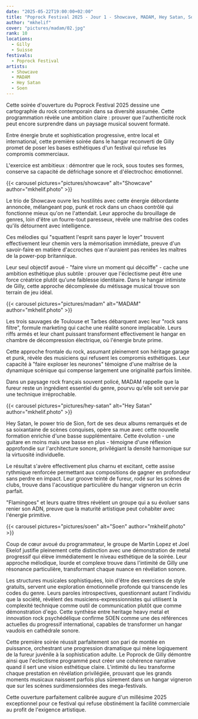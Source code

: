 ```yaml
---
date: "2025-05-22T19:00:00+02:00"
title: "Poprock Festival 2025 - Jour 1 - Showcave, MADAM, Hey Satan, Soen"
author: "mkhelif"
cover: "pictures/madam/02.jpg"
rank: 10
locations:
  - Gilly
  - Suisse
festivals:
  - Poprock Festival
artists:
  - Showcave
  - MADAM
  - Hey Satan
  - Soen
---
```


Cette soirée d'ouverture du Poprock Festival 2025 dessine une cartographie du rock contemporain dans sa diversité
assumée. Cette programmation révèle une ambition claire : prouver que l'authenticité rock peut encore surprendre dans
un paysage musical souvent formaté.

Entre énergie brute et sophistication progressive, entre local et international, cette première soirée dans le hangar
reconverti de Gilly promet de poser les bases esthétiques d'un festival qui refuse les compromis commerciaux.

L'exercice est ambitieux : démontrer que le rock, sous toutes ses formes, conserve sa capacité de défrichage sonore et
d'électrochoc émotionnel.


{{< carousel pictures="pictures/showcave" alt="Showcave" author="mkhelif.photo" >}}

Le trio de Showcave ouvre les hostilités avec cette énergie débordante annoncée, mélangeant pop, punk et rock dans un
chaos contrôlé qui fonctionne mieux qu'on ne l'attendait. Leur approche du brouillage de genres, loin d'être un
fourre-tout paresseux, révèle une maîtrise des codes qu'ils détournent avec intelligence.

Ces mélodies qui "squattent l'esprit sans payer le loyer" trouvent effectivement leur chemin vers la mémorisation
immédiate, preuve d'un savoir-faire en matière d'accroches que n'auraient pas reniées les maîtres de la power-pop
britannique.

Leur seul objectif avoué - "faire vivre un moment qui décoiffe" - cache une ambition esthétique plus subtile : prouver
que l'éclectisme peut être une force créatrice plutôt qu'une faiblesse identitaire.
Dans le hangar intimiste de Gilly, cette approche décomplexée du métissage musical trouve son terrain de jeu idéal.


{{< carousel pictures="pictures/madam" alt="MADAM" author="mkhelif.photo" >}}

Les trois sauvages de Toulouse et Tarbes débarquent avec leur "rock sans filtre", formule marketing qui cache une
réalité sonore implacable. Leurs riffs armés et leur chant puissant transforment effectivement le hangar en chambre de
décompression électrique, où l'énergie brute prime.

Cette approche frontale du rock, assumant pleinement son héritage garage et punk, révèle des musiciens qui refusent
les compromis esthétiques. Leur capacité à "faire exploser les neurones" témoigne d'une maîtrise de la dynamique
scénique qui compense largement une originalité parfois limitée.

Dans un paysage rock français souvent policé, MADAM rappelle que la fureur reste un ingrédient essentiel du genre,
pourvu qu'elle soit servie par une technique irréprochable.


{{< carousel pictures="pictures/hey-satan" alt="Hey Satan" author="mkhelif.photo" >}}

Hey Satan, le power trio de Sion, fort de ses deux albums remarqués et de sa soixantaine de scènes conquises, opère sa
mue avec cette nouvelle formation enrichie d'une basse supplémentaire. Cette évolution - une guitare en moins mais une
basse en plus - témoigne d'une réflexion approfondie sur l'architecture sonore, privilégiant la densité harmonique sur
la virtuosité individuelle.

Le résultat s'avère effectivement plus charnu et excitant, cette assise rythmique renforcée permettant aux compositions
de gagner en profondeur sans perdre en impact. Leur groove teinté de fureur, rodé sur les scènes de clubs, trouve dans
l'acoustique particulière du hangar vigneron un écrin parfait.

"Flamingoes" et leurs quatre titres révèlent un groupe qui a su évoluer sans renier son ADN, preuve que la maturité
artistique peut cohabiter avec l'énergie primitive.


{{< carousel pictures="pictures/soen" alt="Soen" author="mkhelif.photo" >}}

Coup de cœur avoué du programmateur, le groupe de Martin Lopez et Joel Ekelof justifie pleinement cette distinction avec
une démonstration de metal progressif qui élève immédiatement le niveau esthétique de la soirée.
Leur approche mélodique, lourde et complexe trouve dans l'intimité de Gilly une résonance particulière, transformant
chaque nuance en révélation sonore.

Les structures musicales sophistiquées, loin d'être des exercices de style gratuits, servent une exploration
émotionnelle profonde qui transcende les codes du genre.
Leurs paroles introspectives, questionnant autant l'individu que la société, révèlent des musiciens-expressionnistes
qui utilisent la complexité technique comme outil de communication plutôt que comme démonstration d'ego.
Cette synthèse entre heritage heavy metal et innovation rock psychédélique confirme SOEN comme une des références
actuelles du progressif international, capables de transformer un hangar vaudois en cathédrale sonore.


Cette première soirée réussit parfaitement son pari de montée en puissance, orchestrant une progression dramatique qui
mène logiquement de la fureur juvénile à la sophistication adulte. Le Poprock de Gilly démontre ainsi que l'eclectisme
programmé peut créer une cohérence narrative quand il sert une vision esthétique claire.
L'intimité du lieu transforme chaque prestation en révélation privilégiée, prouvant que les grands moments musicaux
naissent parfois plus sûrement dans un hangar vigneron que sur les scènes surdimensionnées des mega-festivals.

Cette ouverture parfaitement calibrée augure d'un millésime 2025 exceptionnel pour ce festival qui refuse obstinément
la facilité commerciale au profit de l'exigence artistique.
